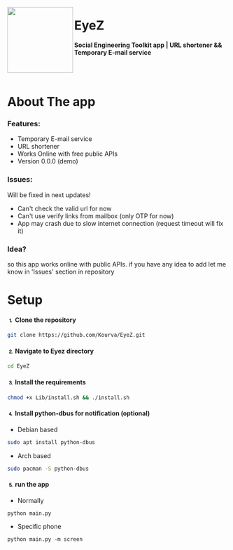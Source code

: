 <p align="center">
    <img align="left" src="https://user-images.githubusercontent.com/118578799/224209203-f9ced760-7111-4f32-9aec-073eb893dfd8.png" width=150 heigth=150 />
    <h1> EyeZ </h1>
    <p><b> Social Engineering Toolkit app | URL shortener &amp;&amp; Temporary E-mail service</b></p>
</p>

<br><br>

# About The app
### Features:
+ Temporary E-mail service
+ URL shortener
+ Works Online with free public APIs <br>
+ Version 0.0.0 (demo)

### Issues:
Will be fixed in next updates!
+ Can't check the valid url for now
+ Can't use verify links from mailbox (only OTP for now)
+ App may crash due to slow internet connection (request timeout will fix it)

### Idea?
so this app works online with public APIs. if you have any idea to add let me know in 'Issues' section in repository

# Setup
#### ⒈ Clone the repository
```bash
git clone https://github.com/Kourva/EyeZ.git
```
#### ⒉ Navigate to Eyez directory
```bash
cd EyeZ
```
#### ⒊ Install the requirements
```bash
chmod +x Lib/install.sh && ./install.sh
```
#### ⒋ Install python-dbus for notification (optional)
+ Debian based
```bash
sudo apt install python-dbus
```
+ Arch based
```bash
sudo pacman -S python-dbus
```
#### ⒌ run the app
+ Normally
```bash
python main.py
```
+ Specific phone
```
python main.py -m screen
```

